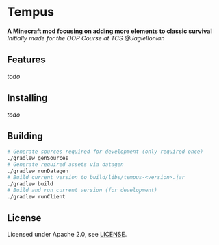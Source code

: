 # Tempus
**A Minecraft mod focusing on adding more elements to classic survival**  
*Initially made for the OOP Course at TCS @Jagiellonian*

## Features
*todo*

## Installing
*todo*

## Building
```sh
# Generate sources required for development (only required once)
./gradlew genSources 
# Generate required assets via datagen
./gradlew runDatagen
# Build current version to build/libs/tempus-<version>.jar 
./gradlew build
# Build and run current version (for development)
./gradlew runClient
```

## License
Licensed under Apache 2.0, see [LICENSE](./LICENSE).
